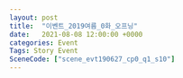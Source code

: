 ```yaml
---
layout: post
title:  "이벤트_2019여름_0화_오프닝"
date:   2021-08-08 12:00:00 +0000
categories: Event
Tags: Story Event
SceneCode: ["scene_evt190627_cp0_q1_s10"]
---
```

